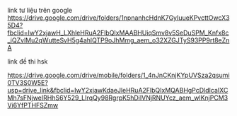 
link tư liệu trên google https://drive.google.com/drive/folders/1npnanhcHdnK7GyIuueKPvcttOwcX35D4?fbclid=IwY2xjawH_LXhleHRuA2FlbQIxMAABHUiqSmv8v5SeDuSPM_Knfx8c_iQZvlMu2qWutteSvH5g4ahlQTP9oJhMmg_aem_o32XZGJTyS93PP9rt8eZnA

link đề thi hsk

https://drive.google.com/drive/mobile/folders/1_4nJnCKnjKYpUVSza2qsumi0TV3S0W5E?usp=drive_link&fbclid=IwY2xjawKdaeJleHRuA2FlbQIxMQABHgPcDldIcaIXCMh7sFNjweIRHhS6Y529_LIrqQy98RgrpK5hDiIVNjRNUYcz_aem_wlKnjPCM3Vi6YfPTHFSZmw
